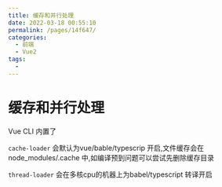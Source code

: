 ```yaml
---
title: 缓存和并行处理
date: 2022-03-18 00:55:10
permalink: /pages/14f647/
categories:
  - 前端
  - Vue2
tags:
  - 
---
```

# 缓存和并行处理

Vue CLI 内置了

`cache-loader` 会默认为vue/bable/typescrip 开启,文件缓存会在 node_modules/.cache 中,如编译预到问题可以尝试先删除缓存目录

`thread-loader` 会在多核cpu的机器上为babel/typescript 转译开启






